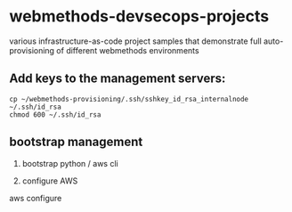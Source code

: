 # webmethods-devsecops-projects
various infrastructure-as-code project samples that demonstrate full auto-provisioning of different webmethods environments



## Add keys to the management servers:

```
cp ~/webmethods-provisioning/.ssh/sshkey_id_rsa_internalnode ~/.ssh/id_rsa
chmod 600 ~/.ssh/id_rsa
```



## bootstrap management

1) bootstrap python / aws cli

2) configure AWS

aws configure
